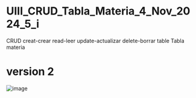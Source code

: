 # UIII_CRUD_Tabla_Materia_4_Nov_2024_5_i
CRUD creat-crear read-leer update-actualizar delete-borrar table Tabla materia
# version 2
![image](https://github.com/user-attachments/assets/931a17c5-9867-4c38-98df-11cc7fe312dc)
